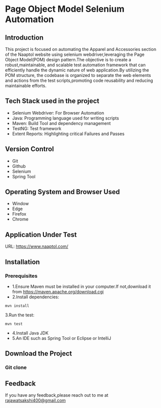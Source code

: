 # Page Object Model Selenium Automation
## Introduction
This project is focused on automating the Apparel and Accessories section of the Naaptol website using selenium webdriver,leveraging the Page Object Model(POM) design pattern.The objective is to create a robust,maintainable, and scalable test automation framework that can efficiently handle the dynamic nature of web application.By utilizing the POM structure, the codebase is organized to separate the web elements and actions from the test scripts,promoting code reusability and reducing maintainable efforts.
## Tech Stack used in the project
* Selenium Webdriver: For Browser Automation
* Java: Programming language used for writing scripts
* Maven: Build Tool and dependency management
* TestNG: Test framework
* Extent Reports: Highlighting critical Failures and Passes
## Version Control
* Git
* Github
* Selenium
* Spring Tool
## Operating System and Browser Used
* Window
* Edge
* Firefox
* Chrome
## Application Under Test
URL:  https://www.naaptol.com/ 
## Installation
### Prerequisites
* 1.Ensure Maven must be installed in your computer.If not,download it from  https://maven.apache.org/download.cgi 
* 2.Install dependencies:
```
mvn install
```
3.Run the test:
```
mvn test
```
* 4.Install Java JDK
* 5.An IDE such as Spring Tool or Eclipse or IntelliJ
## Download the Project
### Git clone
## Feedback
If you have any feedback,please reach out to me at rajawatsakshi400@gmail.com

